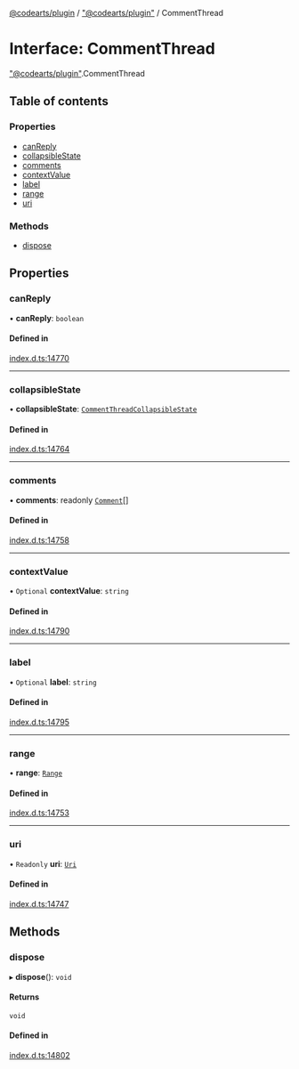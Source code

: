 [@codearts/plugin](../README.md) / ["@codearts/plugin"](../modules/_codearts_plugin_.md) / CommentThread

# Interface: CommentThread

["@codearts/plugin"](../modules/_codearts_plugin_.md).CommentThread

## Table of contents

### Properties

- [canReply](codearts_plugin_.CommentThread.md#canreply)
- [collapsibleState](codearts_plugin_.CommentThread.md#collapsiblestate)
- [comments](codearts_plugin_.CommentThread.md#comments)
- [contextValue](codearts_plugin_.CommentThread.md#contextvalue)
- [label](codearts_plugin_.CommentThread.md#label)
- [range](codearts_plugin_.CommentThread.md#range)
- [uri](codearts_plugin_.CommentThread.md#uri)

### Methods

- [dispose](codearts_plugin_.CommentThread.md#dispose)

## Properties

### canReply

• **canReply**: `boolean`

#### Defined in

[index.d.ts:14770](https://github.com/huaweicloud/cloudide-plugin-api/blob/d4de966/index.d.ts#L14770)

___

### collapsibleState

• **collapsibleState**: [`CommentThreadCollapsibleState`](../enums/codearts_plugin_.CommentThreadCollapsibleState.md)

#### Defined in

[index.d.ts:14764](https://github.com/huaweicloud/cloudide-plugin-api/blob/d4de966/index.d.ts#L14764)

___

### comments

• **comments**: readonly [`Comment`](codearts_plugin_.Comment.md)[]

#### Defined in

[index.d.ts:14758](https://github.com/huaweicloud/cloudide-plugin-api/blob/d4de966/index.d.ts#L14758)

___

### contextValue

• `Optional` **contextValue**: `string`

#### Defined in

[index.d.ts:14790](https://github.com/huaweicloud/cloudide-plugin-api/blob/d4de966/index.d.ts#L14790)

___

### label

• `Optional` **label**: `string`

#### Defined in

[index.d.ts:14795](https://github.com/huaweicloud/cloudide-plugin-api/blob/d4de966/index.d.ts#L14795)

___

### range

• **range**: [`Range`](../classes/codearts_plugin_.Range.md)

#### Defined in

[index.d.ts:14753](https://github.com/huaweicloud/cloudide-plugin-api/blob/d4de966/index.d.ts#L14753)

___

### uri

• `Readonly` **uri**: [`Uri`](../classes/codearts_plugin_.Uri.md)

#### Defined in

[index.d.ts:14747](https://github.com/huaweicloud/cloudide-plugin-api/blob/d4de966/index.d.ts#L14747)

## Methods

### dispose

▸ **dispose**(): `void`

#### Returns

`void`

#### Defined in

[index.d.ts:14802](https://github.com/huaweicloud/cloudide-plugin-api/blob/d4de966/index.d.ts#L14802)
